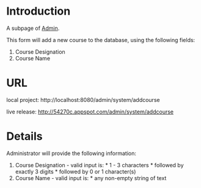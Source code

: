 # Introduction #

A subpage of [Admin](http://code.google.com/p/cs373-54270c/wiki/Admin).

This form will add a new course to the database, using the following fields:
  1. Course Designation
  1. Course Name

# URL #

local project: http://localhost:8080/admin/system/addcourse

live release: http://54270c.appspot.com/admin/system/addcourse

# Details #

Administrator will provide the following information:

  1. Course Designation - valid input is:
    * 1 - 3 characters
    * followed by exactly 3 digits
    * followed by 0 or 1 character(s)
  1. Course Name - valid input is:
    * any non-empty string of text